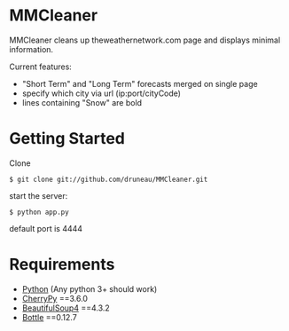 MMCleaner
=========

MMCleaner cleans up theweathernetwork.com page and displays minimal information.

Current features:

  - "Short Term" and "Long Term" forecasts merged on single page
  - specify which city via url (ip:port/cityCode)
  - lines containing "Snow" are bold

Getting Started
===============
Clone

    $ git clone git://github.com/druneau/MMCleaner.git

start the server:

    $ python app.py

default port is 4444

Requirements
============

* [Python](http://python.org/download/releases/) (Any python 3+ should work)
* [CherryPy](http://www.cherrypy.org) ==3.6.0
* [BeautifulSoup4](http://www.crummy.com/software/BeautifulSoup/) ==4.3.2
* [Bottle](http://bottlepy.org/) ==0.12.7




